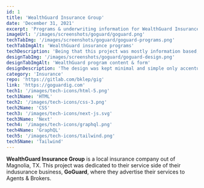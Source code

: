 ```yaml
---
id: 1
title: 'WealthGuard Insurance Group'
date: 'December 31, 2021'
excerpt: 'Programs & underwriting information for WealthGuard Insurance Group.'
imageUrl: '/images/screenshots/goguard/goguard.png'
techTabImg: '/images/screenshots/goguard/goguard-programs.png'
techTabImgAlt: 'WealthGuard insurance programs'
techDescription: 'Being that this project was mostly information based, I reached for NextJS to serve static pages and perform fast. There also was a program/data heavy demand that was ever changing, so I utilized a GraphQL infrastructure with GraphCMS. I reached for Markdown to quickly edit/change content as need be, and am serving it via MDXRemote.'
designTabImg: '/images/screenshots/goguard/goguard-design.png'
designTabImgAlt: 'WealthGuard program content & form'
designDescription: 'The design was kept minimal and simple only accentuating key features. Since there needs to be contact with Brokers & Agents about programs they are interested in, the contact forms are pre-populated with the program the user is on. I also created custom PDF flyers with infographics containing company related information. There is both a light & dark version available.'
category: 'Insurance'
repo: 'https://gitlab.com/bklep/gig'
link: 'https://goguardig.com'
tech1: '/images/tech-icons/html-5.png'
tech1Name: 'HTML'
tech2: '/images/tech-icons/css-3.png'
tech2Name: 'CSS'
tech3: '/images/tech-icons/next-js.svg'
tech3Name: 'Next'
tech4: '/images/tech-icons/graphql.png'
tech4Name: 'GraphQL'
tech5: '/images/tech-icons/tailwind.png'
tech5Name: 'Tailwind'
---
```


**WealthGuard Insurance Group** is a local insurance company out of Magnolia, TX. This project was dedicated to their service side of their indusurance business, **GoGuard**, where they advertise their services to Agents & Brokers.
